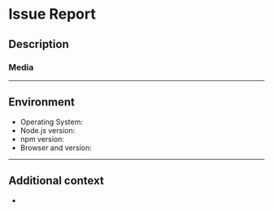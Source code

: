 # **Issue Report**

## **Description**

<!-- A clear and concise description of the problem. -->

### **Media**

<!-- If applicable, add screenshots, videos, or links to help explain your problem. -->

---

## **Environment**

<!-- Please fill in the applicable details. -->

- Operating System: <!--[e.g. Ubuntu 5.4.0-26-generic x86_64 / Windows 1904 ...]-->
- Node.js version:
- npm version:
- Browser and version:

---

## **Additional context**

<!-- Add any other context or additional information about the issue here. -->

-

